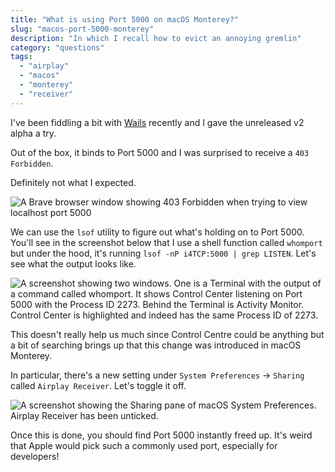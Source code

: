 ```yaml
---
title: "What is using Port 5000 on macOS Monterey?"
slug: "macos-port-5000-monterey"
description: "In which I recall how to evict an annoying gremlin"
category: "questions"
tags:
  - "airplay"
  - "macos"
  - "monterey"
  - "receiver"
---
```


I've been fiddling a bit with [Wails](https://github.com/wailsapp/wails) recently and I gave the unreleased v2 alpha a try.

Out of the box, it binds to Port 5000 and I was surprised to receive a `403 Forbidden`.

Definitely not what I expected.

![A Brave browser window showing 403 Forbidden when trying to view localhost port 5000](https://cdn.utf9k.net/questions/macos-port-5000-monterey/403-forbidden.png)

We can use the `lsof` utility to figure out what's holding on to Port 5000. You'll see in the screenshot below that I use a shell function called `whomport` but under the hood, it's running `lsof -nP i4TCP:5000 | grep LISTEN`. Let's see what the output looks like.

![A screenshot showing two windows. One is a Terminal with the output of a command called whomport. It shows Control Center listening on Port 5000 with the Process ID 2273. Behind the Terminal is Activity Monitor. Control Center is highlighted and indeed has the same Process ID of 2273.](https://cdn.utf9k.net/questions/macos-port-5000-monterey/whomport.png)

This doesn't really help us much since Control Centre could be anything but a bit of searching brings up that this change was introduced in macOS Monterey.

In particular, there's a new setting under `System Preferences` -> `Sharing` called `Airplay Receiver`.
Let's toggle it off.

![A screenshot showing the Sharing pane of macOS System Preferences. Airplay Receiver has been unticked.](https://cdn.utf9k.net/questions/macos-port-5000-monterey/airplay-sharing.png)

Once this is done, you should find Port 5000 instantly freed up. It's weird that Apple would pick such a commonly used port, especially for developers!
